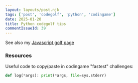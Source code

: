 ```yaml
---
layout: layouts/post.njk
tags: ['post', 'codegolf', 'python', 'codingame']
date: 2025-01-20
title: Python codegolf tips
commentIssueId: 39
---
```


See also my [Javascript golf page](/posts/2021/05/javascript_golf_tips)

### Resources

Useful code to copy/paste in codingame "fastest" challenges:

```python
def log(*args): print(*args, file=sys.stderr)
```

